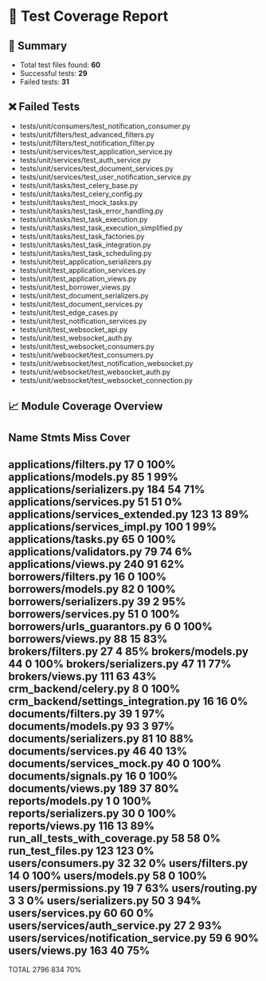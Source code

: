 # 🧪 Test Coverage Report

## 📄 Summary

- Total test files found: **60**
- Successful tests: **29**
- Failed tests: **31**

## ❌ Failed Tests

- tests/unit/consumers/test_notification_consumer.py
- tests/unit/filters/test_advanced_filters.py
- tests/unit/filters/test_notification_filter.py
- tests/unit/services/test_application_service.py
- tests/unit/services/test_auth_service.py
- tests/unit/services/test_document_services.py
- tests/unit/services/test_user_notification_service.py
- tests/unit/tasks/test_celery_base.py
- tests/unit/tasks/test_celery_config.py
- tests/unit/tasks/test_mock_tasks.py
- tests/unit/tasks/test_task_error_handling.py
- tests/unit/tasks/test_task_execution.py
- tests/unit/tasks/test_task_execution_simplified.py
- tests/unit/tasks/test_task_factories.py
- tests/unit/tasks/test_task_integration.py
- tests/unit/tasks/test_task_scheduling.py
- tests/unit/test_application_serializers.py
- tests/unit/test_application_services.py
- tests/unit/test_application_views.py
- tests/unit/test_borrower_views.py
- tests/unit/test_document_serializers.py
- tests/unit/test_document_services.py
- tests/unit/test_edge_cases.py
- tests/unit/test_notification_services.py
- tests/unit/test_websocket_api.py
- tests/unit/test_websocket_auth.py
- tests/unit/test_websocket_consumers.py
- tests/unit/websocket/test_consumers.py
- tests/unit/websocket/test_notification_websocket.py
- tests/unit/websocket/test_websocket_auth.py
- tests/unit/websocket/test_websocket_connection.py

## 📈 Module Coverage Overview
Name                                     Stmts   Miss  Cover
------------------------------------------------------------
applications/filters.py                     17      0   100%
applications/models.py                      85      1    99%
applications/serializers.py                184     54    71%
applications/services.py                    51     51     0%
applications/services_extended.py          123     13    89%
applications/services_impl.py              100      1    99%
applications/tasks.py                       65      0   100%
applications/validators.py                  79     74     6%
applications/views.py                      240     91    62%
borrowers/filters.py                        16      0   100%
borrowers/models.py                         82      0   100%
borrowers/serializers.py                    39      2    95%
borrowers/services.py                       51      0   100%
borrowers/urls_guarantors.py                 6      0   100%
borrowers/views.py                          88     15    83%
brokers/filters.py                          27      4    85%
brokers/models.py                           44      0   100%
brokers/serializers.py                      47     11    77%
brokers/views.py                           111     63    43%
crm_backend/celery.py                        8      0   100%
crm_backend/settings_integration.py         16     16     0%
documents/filters.py                        39      1    97%
documents/models.py                         93      3    97%
documents/serializers.py                    81     10    88%
documents/services.py                       46     40    13%
documents/services_mock.py                  40      0   100%
documents/signals.py                        16      0   100%
documents/views.py                         189     37    80%
reports/models.py                            1      0   100%
reports/serializers.py                      30      0   100%
reports/views.py                           116     13    89%
run_all_tests_with_coverage.py              58     58     0%
run_test_files.py                          123    123     0%
users/consumers.py                          32     32     0%
users/filters.py                            14      0   100%
users/models.py                             58      0   100%
users/permissions.py                        19      7    63%
users/routing.py                             3      3     0%
users/serializers.py                        50      3    94%
users/services.py                           60     60     0%
users/services/auth_service.py              27      2    93%
users/services/notification_service.py      59      6    90%
users/views.py                             163     40    75%
------------------------------------------------------------
TOTAL                                     2796    834    70%